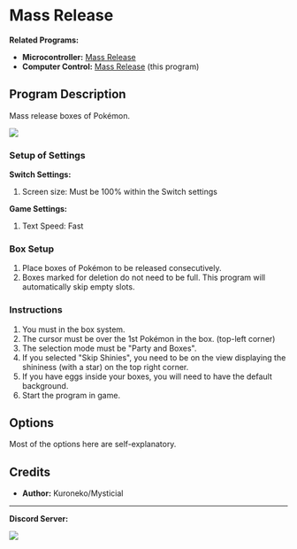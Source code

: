 # Mass Release

**Related Programs:**

- **Microcontroller:** [Mass Release](https://github.com/PokemonAutomation/Microcontroller/blob/master/Wiki/Programs/PokemonSV/MassRelease.md)
- **Computer Control:** [Mass Release](https://github.com/PokemonAutomation/ComputerControl/blob/master/Wiki/Programs/PokemonSV/MassRelease.md) (this program)

## Program Description

Mass release boxes of Pokémon.

<img src="../images/MassRelease-0.png">

### Setup of Settings

**Switch Settings:**

1. Screen size: Must be 100% within the Switch settings

**Game Settings:**

1. Text Speed: Fast

### Box Setup

1. Place boxes of Pokémon to be released consecutively.
2. Boxes marked for deletion do not need to be full. This program will automatically skip empty slots.

### Instructions

1. You must in the box system.
2. The cursor must be over the 1st Pokémon in the box. (top-left corner)
3. The selection mode must be "Party and Boxes".
4. If you selected "Skip Shinies", you need to be on the view displaying the shininess (with a star) on the top right corner.
5. If you have eggs inside your boxes, you will need to have the default background.
6. Start the program in game.


## Options

Most of the options here are self-explanatory.



## Credits

- **Author:** Kuroneko/Mysticial

<hr>

**Discord Server:** 

[<img src="https://canary.discordapp.com/api/guilds/695809740428673034/widget.png?style=banner2">](https://discord.gg/cQ4gWxN)


